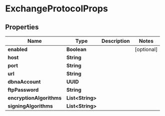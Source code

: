 

# ExchangeProtocolProps


## Properties

| Name | Type | Description | Notes |
|------------ | ------------- | ------------- | -------------|
|**enabled** | **Boolean** |  |  [optional] |
|**host** | **String** |  |  |
|**port** | **String** |  |  |
|**url** | **String** |  |  |
|**dbnaAccount** | **UUID** |  |  |
|**ftpPassword** | **String** |  |  |
|**encryptionAlgorithms** | **List&lt;String&gt;** |  |  |
|**signingAlgorithms** | **List&lt;String&gt;** |  |  |



